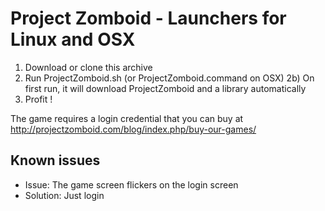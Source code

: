 Project Zomboid - Launchers for Linux and OSX
=============================================

1) Download or clone this archive
2) Run ProjectZomboid.sh (or ProjectZomboid.command on OSX)
2b) On first run, it will download ProjectZomboid and a library
  automatically
3) Profit !

The game requires a login credential that you can buy at
http://projectzomboid.com/blog/index.php/buy-our-games/

Known issues
------------

* Issue: The game screen flickers on the login screen
* Solution: Just login

